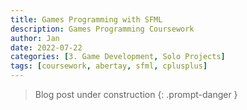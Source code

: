 ```yaml
---
title: Games Programming with SFML
description: Games Programming Coursework
author: Jan
date: 2022-07-22
categories: [3. Game Development, Solo Projects]
tags: [coursework, abertay, sfml, cplusplus]
---
```

> Blog post under construction
{: .prompt-danger }

